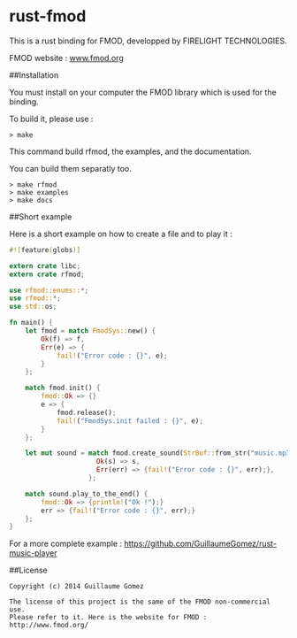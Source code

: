 rust-fmod
=========

This is a rust binding for FMOD, developped by FIRELIGHT TECHNOLOGIES.

FMOD website : www.fmod.org


##Installation

You must install on your computer the FMOD library which is used for the binding.

To build it, please use :

```Shell
> make
```

This command build rfmod, the examples, and the documentation.

You can build them separatly too.

```Shell
> make rfmod
> make examples
> make docs
```

##Short example

Here is a short example on how to create a file and to play it :

```Rust
#![feature(globs)]

extern crate libc;
extern crate rfmod;

use rfmod::enums::*;
use rfmod::*;
use std::os;

fn main() {
    let fmod = match FmodSys::new() {
        Ok(f) => f,
        Err(e) => {
       	    fail!("Error code : {}", e);
        }
    };

    match fmod.init() {
        fmod::Ok => {}
        e => {
            fmod.release();
            fail!("FmodSys.init failed : {}", e);
        }
    };

    let mut sound = match fmod.create_sound(StrBuf::from_str("music.mp3"), None, None) {
		              Ok(s) => s,
		              Err(err) => {fail!("Error code : {}", err);},
		            };

    match sound.play_to_the_end() {
        fmod::Ok => {println!("Ok !");}
        err => {fail!("Error code : {}", err);}
    };
}
```

For a more complete example : https://github.com/GuillaumeGomez/rust-music-player

##License

    Copyright (c) 2014 Guillaume Gomez
    
    The license of this project is the same of the FMOD non-commercial use. 
    Please refer to it. Here is the website for FMOD : http://www.fmod.org/
